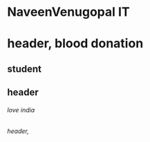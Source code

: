 
# NaveenVenugopal IT<h1> header, blood donation 
## student <h2> header
###### love india <h6> header, 
